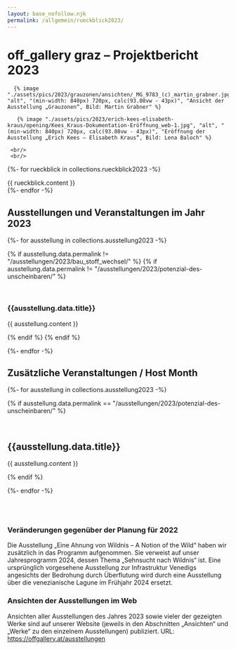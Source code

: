 ```yaml
---
layout: base_nofollow.njk
permalink: /allgemein/rueckblick2023/
---
```


# off_gallery graz – Projektbericht 2023

      {% image "./assets/pics/2023/grauzonen/ansichten/_MG_9783_(c)_martin_grabner.jpg", "alt", "(min-width: 840px) 720px, calc(93.08vw - 43px)", "Ansicht der Ausstellung „Grauzonen“, Bild: Martin Grabner" %}
	  
	   {% image "./assets/pics/2023/erich-kees-elisabeth-kraus/opening/Kees_Kraus-Dokumentation-Eröffnung_web-1.jpg", "alt", "(min-width: 840px) 720px, calc(93.08vw - 43px)", "Eröffnung der Ausstellung „Erich Kees – Elisabeth Kraus“, Bild: Lena Baloch" %}
	  
	 <br/>
	 <br/>
 

{%- for rueckblick in collections.rueckblick2023 -%}
<section>
{{ rueckblick.content }}
</section>
{%- endfor -%}

<br/>

## Ausstellungen und Veranstaltungen im Jahr 2023


{%- for ausstellung in collections.ausstellung2023 -%}


{% if ausstellung.data.permalink != "/ausstellungen/2023/bau_stoff_wechsel/" %}
{% if ausstellung.data.permalink != "/ausstellungen/2023/potenzial-des-unscheinbaren/" %}

<section>
<br/>
<h3> {{ausstellung.data.title}}</h3>

{{ ausstellung.content }}
</section>
{% endif %}
{% endif %}

{%- endfor -%}



## Zusätzliche Veranstaltungen / Host Month

{%- for ausstellung in collections.ausstellung2023 -%}

{% if ausstellung.data.permalink == "/ausstellungen/2023/potenzial-des-unscheinbaren/" %}

<section>
<br/>
<h2> {{ausstellung.data.title}}</h2>

{{ ausstellung.content }}
</section>
{% endif %}

{%- endfor -%}

<br/>
<br/>

### Veränderungen gegenüber der Planung für 2022 

Die Ausstellung „Eine Ahnung von Wildnis – A Notion of the Wild“ haben wir zusätzlich in das Programm aufgenommen. Sie verweist auf unser Jahresprogramm 2024, dessen Thema „Sehnsucht nach Wildnis“ ist. Eine ursprünglich vorgesehene Ausstellung zur Infrastruktur Venedigs angesichts der Bedrohung durch Überflutung wird durch eine Ausstellung über die venezianische Lagune im Frühjahr 2024 ersetzt. 

### Ansichten der Ausstellungen im Web

Ansichten aller Ausstellungen des Jahres 2023 sowie vieler der gezeigten Werke sind auf unserer Website (jeweils in den Abschnitten „Ansichten“ und „Werke“ zu den einzelnem Ausstellungen) publiziert. URL: <https://offgallery.at/ausstellungen>

